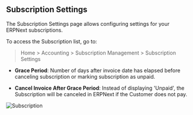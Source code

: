 ## Subscription Settings

The Subscription Settings page allows configuring settings for your ERPNext subscriptions.

To access the Subscription list, go to:

> Home > Accounting > Subscription Management > Subscription Settings

*   **Grace Period**: Number of days after invoice date has elapsed before canceling subscription or marking subscription as unpaid.
    
*   **Cancel Invoice After Grace Period**: Instead of displaying 'Unpaid', the Subscription will be canceled in ERPNext if the Customer does not pay.
    

![Subscription](https://docs.erpnext.com/files/subscription-settings.png)